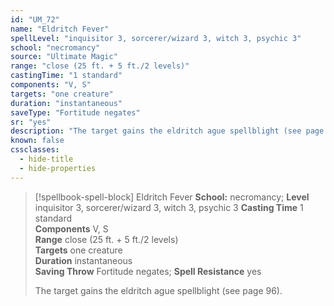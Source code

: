 ```yaml
---
id: "UM_72"
name: "Eldritch Fever"
spellLevel: "inquisitor 3, sorcerer/wizard 3, witch 3, psychic 3"
school: "necromancy"
source: "Ultimate Magic"
range: "close (25 ft. + 5 ft./2 levels)"
castingTime: "1 standard"
components: "V, S"
targets: "one creature"
duration: "instantaneous"
saveType: "Fortitude negates"
sr: "yes"
description: "The target gains the eldritch ague spellblight (see page 96)."
known: false
cssclasses:
  - hide-title
  - hide-properties
---
```


> [!spellbook-spell-block] Eldritch Fever
> **School:** necromancy; **Level** inquisitor 3, sorcerer/wizard 3, witch 3, psychic 3
> **Casting Time** 1 standard  
> **Components** V, S  
> **Range** close (25 ft. + 5 ft./2 levels)  
> **Targets** one creature  
> **Duration** instantaneous  
> **Saving Throw** Fortitude negates; **Spell Resistance** yes
> 
> The target gains the eldritch ague spellblight (see page 96).